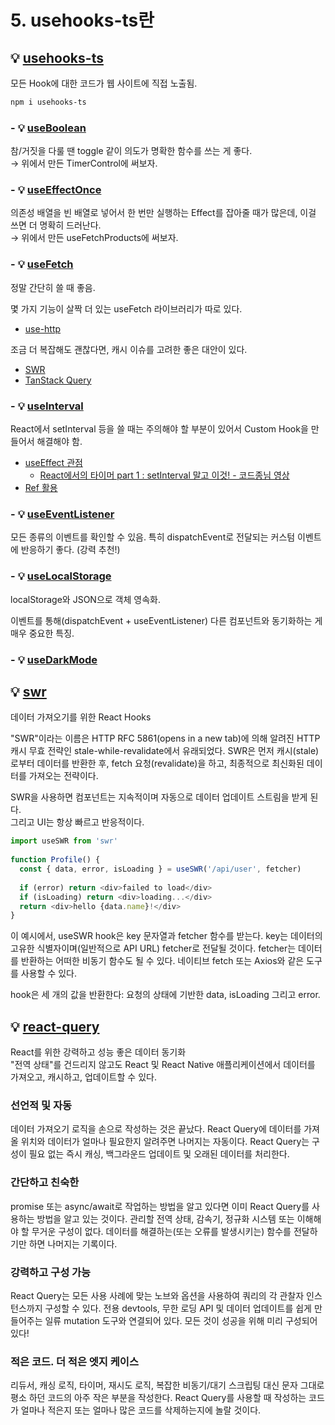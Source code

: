 # 5. usehooks-ts란

## 💡 [usehooks-ts](https://usehooks-ts.com/)

모든 Hook에 대한 코드가 웹 사이트에 직접 노출됨.

```bash
npm i usehooks-ts
```

### - 💡 [useBoolean](https://usehooks-ts.com/react-hook/use-boolean)

참/거짓을 다룰 땐 toggle 같이 의도가 명확한 함수를 쓰는 게 좋다.  
→ 위에서 만든 TimerControl에 써보자.

### - 💡 [useEffectOnce](https://usehooks-ts.com/react-hook/use-effect-once)

의존성 배열을 빈 배열로 넣어서 한 번만 실행하는 Effect를 잡아줄 때가 많은데, 이걸 쓰면 더 명확히 드러난다.  
→ 위에서 만든 useFetchProducts에 써보자.

### - 💡 [useFetch](https://usehooks-ts.com/react-hook/use-fetch)

정말 간단히 쓸 때 좋음.

몇 가지 기능이 살짝 더 있는 useFetch 라이브러리가 따로 있다.

- [use-http](https://use-http.com/)

조금 더 복잡해도 괜찮다면, 캐시 이슈를 고려한 좋은 대안이 있다.

- [SWR](https://swr.vercel.app/ko)
- [TanStack Query](https://tanstack.com/query)

### - 💡 [useInterval](https://usehooks-ts.com/react-hook/use-interval)

React에서 setInterval 등을 쓸 때는 주의해야 할 부분이 있어서 Custom Hook을 만들어서 해결해야 함.

- [useEffect 관점](https://overreacted.io/ko/a-complete-guide-to-useeffect/)
  - [React에서의 타이머 part 1 : setInterval 말고 이것! - 코드종님 영상](https://youtu.be/2tUdyY5uBSw)
- [Ref 활용](https://overreacted.io/making-setinterval-declarative-with-react-hooks/)

### - 💡 [useEventListener](https://usehooks-ts.com/react-hook/use-event-listener)

모든 종류의 이벤트를 확인할 수 있음. 특히 dispatchEvent로 전달되는 커스텀 이벤트에 반응하기 좋다. (강력 추천!)

### - 💡 [useLocalStorage](https://usehooks-ts.com/react-hook/use-local-storage)

localStorage와 JSON으로 객체 영속화.

이벤트를 통해(dispatchEvent + useEventListener) 다른 컴포넌트와 동기화하는 게 매우 중요한 특징.

### - 💡 [useDarkMode](https://usehooks-ts.com/react-hook/use-dark-mode)

## 💡 [swr](https://swr.vercel.app/ko)

데이터 가져오기를 위한 React Hooks

"SWR"이라는 이름은 HTTP RFC 5861(opens in a new tab)에 의해 알려진 HTTP 캐시 무효 전략인 stale-while-revalidate에서 유래되었다. SWR은 먼저 캐시(stale)로부터 데이터를 반환한 후, fetch 요청(revalidate)을 하고, 최종적으로 최신화된 데이터를 가져오는 전략이다.

SWR을 사용하면 컴포넌트는 지속적이며 자동으로 데이터 업데이트 스트림을 받게 된다.  
그리고 UI는 항상 빠르고 반응적이다.

```javaScript
import useSWR from 'swr'
 
function Profile() {
  const { data, error, isLoading } = useSWR('/api/user', fetcher)
 
  if (error) return <div>failed to load</div>
  if (isLoading) return <div>loading...</div>
  return <div>hello {data.name}!</div>
}
```

이 예시에서, useSWR hook은 key 문자열과 fetcher 함수를 받는다. key는 데이터의 고유한 식별자이며(일반적으로 API URL) fetcher로 전달될 것이다. fetcher는 데이터를 반환하는 어떠한 비동기 함수도 될 수 있다. 네이티브 fetch 또는 Axios와 같은 도구를 사용할 수 있다.

hook은 세 개의 값을 반환한다: 요청의 상태에 기반한 data, isLoading 그리고 error.

## 💡 [react-query](https://velog.io/@familyman80/React-Query-%ED%95%9C%EA%B8%80-%EB%A9%94%EB%89%B4%EC%96%BC)

React를 위한 강력하고 성능 좋은 데이터 동기화  
"전역 상태"를 건드리지 않고도 React 및 React Native 애플리케이션에서 데이터를 가져오고, 캐시하고, 업데이트할 수 있다.

### 선언적 및 자동

데이터 가져오기 로직을 ​​손으로 작성하는 것은 끝났다. React Query에 데이터를 가져올 위치와 데이터가 얼마나 필요한지 알려주면 나머지는 자동이다. React Query는 구성이 필요 없는 즉시 캐싱, 백그라운드 업데이트 및 오래된 데이터를 처리한다.

### 간단하고 친숙한

promise 또는 async/await로 작업하는 방법을 알고 있다면 이미 React Query를 사용하는 방법을 알고 있는 것이다. 관리할 전역 상태, 감속기, 정규화 시스템 또는 이해해야 할 무거운 구성이 없다. 데이터를 해결하는(또는 오류를 발생시키는) 함수를 전달하기만 하면 나머지는 기록이다.

### 강력하고 구성 가능

React Query는 모든 사용 사례에 맞는 노브와 옵션을 사용하여 쿼리의 각 관찰자 인스턴스까지 구성할 수 있다. 전용 devtools, 무한 로딩 API 및 데이터 업데이트를 쉽게 만들어주는 일류 mutation 도구와 연결되어 있다. 모든 것이 성공을 위해 미리 구성되어 있다!

### 적은 코드. 더 적은 엣지 케이스

리듀서, 캐싱 로직, 타이머, 재시도 로직, 복잡한 비동기/대기 스크립팅 대신 문자 그대로 평소 하던 코드의 아주 작은 부분을 작성한다. React Query를 사용할 때 작성하는 코드가 얼마나 적은지 또는 얼마나 많은 코드를 삭제하는지에 놀랄 것이다.
